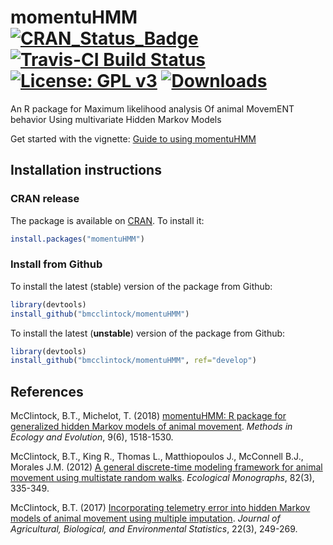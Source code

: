 # momentuHMM [![CRAN_Status_Badge](http://www.r-pkg.org/badges/version/momentuHMM)](https://cran.r-project.org/package=momentuHMM) [![Travis-CI Build Status](https://api.travis-ci.org/bmcclintock/momentuHMM.svg?branch=crawlDevel)](https://travis-ci.org/bmcclintock/momentuHMM) [![License: GPL v3](https://img.shields.io/badge/License-GPL%20v3-blue.svg)](http://www.gnu.org/licenses/gpl-3.0) [![Downloads](http://cranlogs.r-pkg.org/badges/momentuHMM)](https://cran.r-project.org/package=momentuHMM)

An R package for Maximum likelihood analysis Of animal MovemENT behavior Using multivariate Hidden Markov Models 

Get started with the vignette: [Guide to using momentuHMM](https://cran.r-project.org/package=momentuHMM/vignettes/momentuHMM.pdf)

## Installation instructions

### CRAN release
The package is available on [CRAN](https://cran.r-project.org/package=momentuHMM). To install it:
``` R
install.packages("momentuHMM")
```

### Install from Github
To install the latest (stable) version of the package from Github:
``` R
library(devtools)
install_github("bmcclintock/momentuHMM")
```

To install the latest (**unstable**) version of the package from Github:
``` R
library(devtools)
install_github("bmcclintock/momentuHMM", ref="develop")
```

## References
McClintock, B.T., Michelot, T. (2018) [momentuHMM: R package for generalized hidden Markov models of animal movement](http://dx.doi.org/10.1111/2041-210X.12995). *Methods in Ecology and Evolution*, 9(6), 1518-1530.

McClintock, B.T., King R., Thomas L., Matthiopoulos J., McConnell B.J., Morales J.M. (2012) [A general discrete-time modeling framework for animal movement using multistate random walks](http://onlinelibrary.wiley.com/doi/10.1890/11-0326.1/full). *Ecological Monographs*, 82(3), 335-349.

McClintock, B.T. (2017) [Incorporating telemetry error into hidden Markov models of animal movement using multiple imputation](https://link.springer.com/article/10.1007/s13253-017-0285-6). *Journal of Agricultural, Biological, and Environmental Statistics*, 22(3), 249-269.
